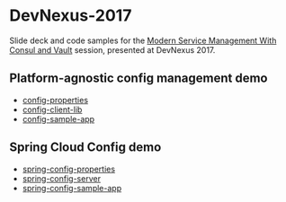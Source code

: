 DevNexus-2017
=============
Slide deck and code samples for the 
[Modern Service Management With Consul and Vault](http://devnexus.com/s/devnexus2017/presentations/17234) session, 
presented at DevNexus 2017.

Platform-agnostic config management demo
----------------------------------------
* [config-properties](https://github.com/steve-perkins/config-properties)
* [config-client-lib](https://github.com/steve-perkins/config-client-lib)
* [config-sample-app](https://github.com/steve-perkins/config-sample-app)

Spring Cloud Config demo
------------------------
* [spring-config-properties](https://github.com/steve-perkins/spring-config-properties)
* [spring-config-server](https://github.com/steve-perkins/spring-config-server)
* [spring-config-sample-app](https://github.com/steve-perkins/spring-config-sample-app)


